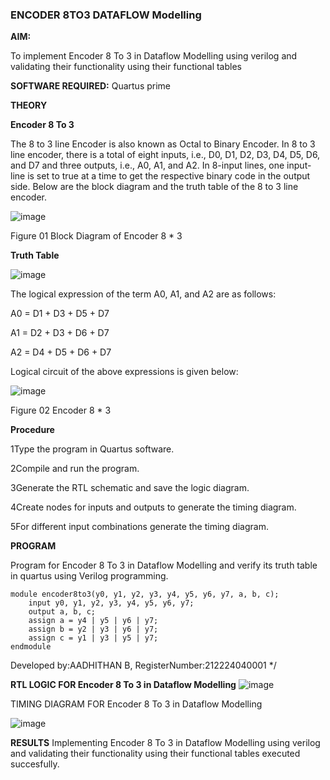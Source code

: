 ### ENCODER 8TO3 DATAFLOW Modelling

**AIM:**

To implement  Encoder 8 To 3 in Dataflow Modelling using verilog and validating their functionality using their functional tables

**SOFTWARE REQUIRED:** Quartus prime

**THEORY**

**Encoder 8 To 3**

The 8 to 3 line Encoder is also known as Octal to Binary Encoder. In 8 to 3 line encoder, there is a total of eight inputs, i.e., D0, D1, D2, D3, D4, D5, D6, and D7 and three outputs, i.e., A0, A1, and A2. In 8-input lines, one input-line is set to true at a time to get the respective binary code in the output side. Below are the block diagram and the truth table of the 8 to 3 line encoder.

![image](https://github.com/naavaneetha/ENCODER8TO3DATAFLOW/assets/154305477/0bc242c1-eb9e-4c47-afe5-30428470efc3)

Figure 01  Block Diagram of Encoder 8 * 3

**Truth Table**

![image](https://github.com/naavaneetha/ENCODER8TO3DATAFLOW/assets/154305477/35496b14-ae6e-4cd1-9abd-d6736b576575)

The logical expression of the term A0, A1, and A2 are as follows:

A0 = D1 + D3 + D5 + D7

A1 = D2 + D3 + D6 + D7

A2 = D4 + D5 + D6 + D7

Logical circuit of the above expressions is given below:

![image](https://github.com/naavaneetha/ENCODER8TO3DATAFLOW/assets/154305477/95acaee6-c873-4c75-89eb-ef09fb158053)

Figure 02  Encoder 8 * 3

**Procedure**

1Type the program in Quartus software.

2Compile and run the program.

3Generate the RTL schematic and save the logic diagram.

4Create nodes for inputs and outputs to generate the timing diagram.

5For different input combinations generate the timing diagram.

**PROGRAM**

Program for Encoder 8 To 3 in Dataflow Modelling and verify its truth table in quartus using Verilog programming.
~~~
module encoder8to3(y0, y1, y2, y3, y4, y5, y6, y7, a, b, c);
    input y0, y1, y2, y3, y4, y5, y6, y7;
    output a, b, c;
    assign a = y4 | y5 | y6 | y7;
    assign b = y2 | y3 | y6 | y7;
    assign c = y1 | y3 | y5 | y7;
endmodule
~~~


Developed by:AADHITHAN B, RegisterNumber:212224040001
*/

**RTL LOGIC FOR Encoder 8 To 3 in Dataflow Modelling**
![image](https://github.com/user-attachments/assets/baa8b653-1580-4b45-b46f-dd679eaf085a)

TIMING DIAGRAM FOR Encoder 8 To 3 in Dataflow Modelling

![image](https://github.com/user-attachments/assets/28859a99-4f7c-412b-9d14-628ecee2d307)

**RESULTS**
Implementing Encoder 8 To 3 in Dataflow Modelling using verilog and validating their functionality using their functional tables executed succesfully.




